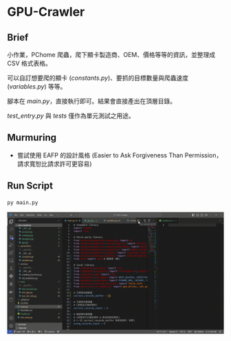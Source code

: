 # GPU-Crawler

## Brief

小作業，PChome 爬蟲，爬下顯卡製造商、OEM、價格等等的資訊，並整理成 CSV 格式表格。

可以自訂想要爬的顯卡 (*constants.py*)、要抓的目標數量與爬蟲速度 (*variables.py*) 等等。

腳本在 *main.py*，直接執行即可。結果會直接產出在頂層目錄。

*test_entry.py* 與 *tests* 僅作為單元測試之用途。

## Murmuring

+ 嘗試使用 EAFP 的設計風格 (Easier to Ask Forgiveness Than Permission，請求寬恕比請求許可更容易)

## Run Script

```bash
py main.py
```

![crawler-short](tests/crawler-short.gif)
